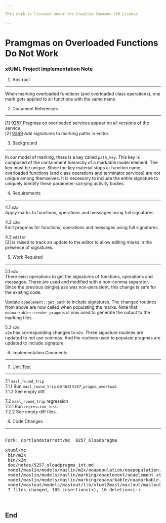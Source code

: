 ```yaml
---

This work is licensed under the Creative Commons CC0 License

---
```


# Pramgmas on Overloaded Functions Do Not Work  
### xtUML Project Implementation Note


1. Abstract
-----------
When marking overloaded functions (and overloaded class operations), one
mark gets applied to all functions with the same name.

2. Document References
----------------------
[1] [9257](https://support.onefact.net/issues/9257) Pragmas on overloaded services appear on all versions of the service  
[2] [9369](https://support.onefact.net/issues/9369) Add signatures to marking paths in editor.  

3. Background
-------------
In our model of marking, there is a key called `path_key`.  This key is
composed of the containment hierarchy of a markable model element.  The
key must be unique.  Since the key material stops at function name,
overloaded functions (and class operations and terminator services) are
not unique among themselves.  It is necessary to include the entire
signature to uniquely identify these parameter-carrying activity bodies.

4. Requirements
---------------
4.1 `m2x`  
Apply marks to functions, operations and messages using full signatures.  

4.2 `x2m`  
Emit pragmas for functions, operations and messages using full signatures.  

4.3 `editor`  
[2] is raised to track an update to the editor to allow editing marks
in the presence of signatures.

5. Work Required
----------------
5.1 `m2x`  
There exist operations to get the signatures of functions, operations and
messages.  These are used and modified with a non-comma separator.  Since
the previous (single) use was non-persistent, this change is safe for the
existing code.

Update `ooaelement::get_path` to include signatures.  The changed routines
from above are now called when populating the marks.  Note that
`ooamarkable::render_pragmas` is now used to generate the output to the
marking files.

5.2 `x2m`  
`x2m` has corresponding changes to `m2x`.  Three signature routines are
updated to not use commas.  And the routines used to populate pragmas are
updated to include signature

6. Implementation Comments
--------------------------

7. Unit Test
------------
7.1 `masl_round_trip`  
7.1.1 Run `masl_round_trip` on test `9257_pragma_overload`.  
7.1.2 See empty diff.

7.2 `masl_round_trip` regression  
7.2.1 Run `regression_test`.  
7.2.2 See empty diff files.

8. Code Changes
---------------
<pre>

Fork: cortlandstarrett/mc  9257_oloadpragma

xtuml/mc
 bin/m2x                                                           | Bin 695920 -> 695920 bytes
 bin/x2m                                                           | Bin 691376 -> 691376 bytes
 doc/notes/9257_oloadpragma_int.md                                 |  85 ++++++++++++++++++++++
 model/maslin/models/maslin/m2x/ooapopulation/ooapopulation.xtuml  |   6 ++--
 model/maslin/models/maslin/marking/ooaelement/ooaelement.xtuml    |   4 +--
 model/maslin/models/maslin/marking/ooamarkable/ooamarkable.xtuml  |   6 ++--
 model/maslout/models/maslout/lib/xtuml2masl/maslout/maslout.xtuml |  20 +++++++------
 7 files changed, 105 insertions(+), 16 deletions(-)


</pre>

End
---

